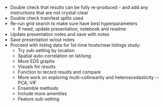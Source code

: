 - Double check that results can be fully re-produced - and add any instructions that are not crystal-clear
- Double check train/test splits used
- Re-run grid search to make sure have best hyperparameters
  - If need, update presentation, notebook and readme
- Update presentation notes and save with notes
- Save presentation w/out notes
- Proceed with listing data for 1st-time hosts/new listings study:
  - Try sub-setting by location
  - Spatial auto-correlation on lat/long
  - More EDS graphs
  - Visuals for results
  - Function to record results and compare
  - More work on exploring multi-collinearity and heteroscedasticity -- PCA, VIF
  - Ensemble methods
  - Include more amenities
  - Feature sub-setting